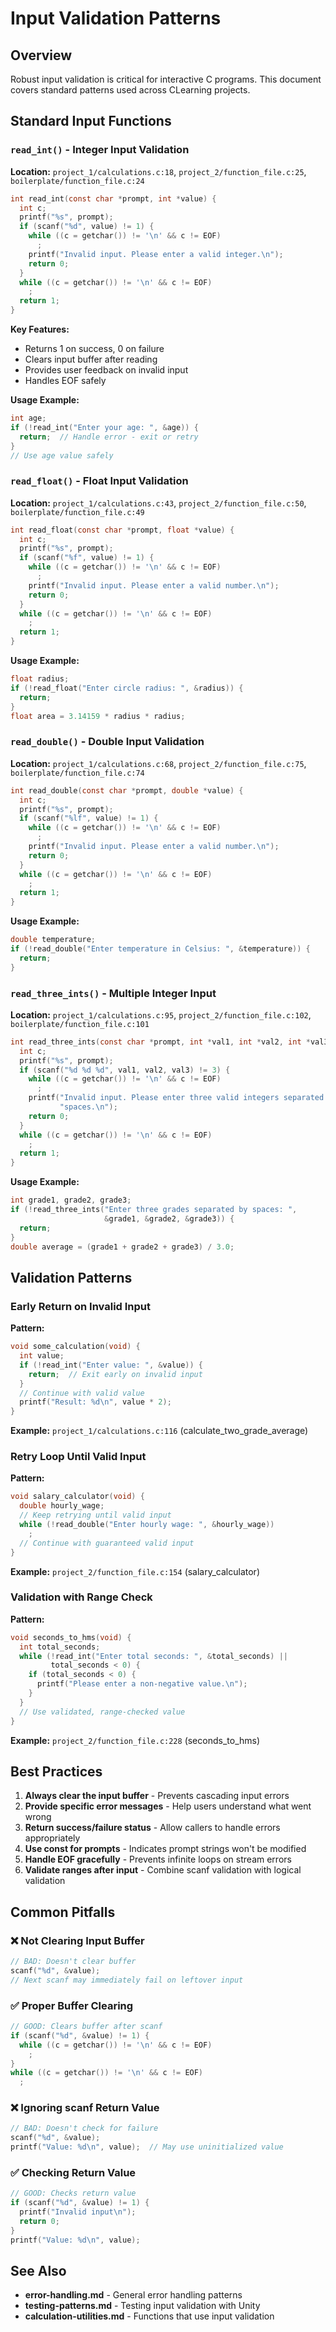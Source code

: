 # Input Validation Patterns

## Overview

Robust input validation is critical for interactive C programs. This document covers standard patterns used across CLearning projects.

## Standard Input Functions

### `read_int()` - Integer Input Validation

**Location:** `project_1/calculations.c:18`, `project_2/function_file.c:25`, `boilerplate/function_file.c:24`

```c
int read_int(const char *prompt, int *value) {
  int c;
  printf("%s", prompt);
  if (scanf("%d", value) != 1) {
    while ((c = getchar()) != '\n' && c != EOF)
      ;
    printf("Invalid input. Please enter a valid integer.\n");
    return 0;
  }
  while ((c = getchar()) != '\n' && c != EOF)
    ;
  return 1;
}
```

**Key Features:**
- Returns 1 on success, 0 on failure
- Clears input buffer after reading
- Provides user feedback on invalid input
- Handles EOF safely

**Usage Example:**
```c
int age;
if (!read_int("Enter your age: ", &age)) {
  return;  // Handle error - exit or retry
}
// Use age value safely
```

### `read_float()` - Float Input Validation

**Location:** `project_1/calculations.c:43`, `project_2/function_file.c:50`, `boilerplate/function_file.c:49`

```c
int read_float(const char *prompt, float *value) {
  int c;
  printf("%s", prompt);
  if (scanf("%f", value) != 1) {
    while ((c = getchar()) != '\n' && c != EOF)
      ;
    printf("Invalid input. Please enter a valid number.\n");
    return 0;
  }
  while ((c = getchar()) != '\n' && c != EOF)
    ;
  return 1;
}
```

**Usage Example:**
```c
float radius;
if (!read_float("Enter circle radius: ", &radius)) {
  return;
}
float area = 3.14159 * radius * radius;
```

### `read_double()` - Double Input Validation

**Location:** `project_1/calculations.c:68`, `project_2/function_file.c:75`, `boilerplate/function_file.c:74`

```c
int read_double(const char *prompt, double *value) {
  int c;
  printf("%s", prompt);
  if (scanf("%lf", value) != 1) {
    while ((c = getchar()) != '\n' && c != EOF)
      ;
    printf("Invalid input. Please enter a valid number.\n");
    return 0;
  }
  while ((c = getchar()) != '\n' && c != EOF)
    ;
  return 1;
}
```

**Usage Example:**
```c
double temperature;
if (!read_double("Enter temperature in Celsius: ", &temperature)) {
  return;
}
```

### `read_three_ints()` - Multiple Integer Input

**Location:** `project_1/calculations.c:95`, `project_2/function_file.c:102`, `boilerplate/function_file.c:101`

```c
int read_three_ints(const char *prompt, int *val1, int *val2, int *val3) {
  int c;
  printf("%s", prompt);
  if (scanf("%d %d %d", val1, val2, val3) != 3) {
    while ((c = getchar()) != '\n' && c != EOF)
      ;
    printf("Invalid input. Please enter three valid integers separated by "
           "spaces.\n");
    return 0;
  }
  while ((c = getchar()) != '\n' && c != EOF)
    ;
  return 1;
}
```

**Usage Example:**
```c
int grade1, grade2, grade3;
if (!read_three_ints("Enter three grades separated by spaces: ", 
                     &grade1, &grade2, &grade3)) {
  return;
}
double average = (grade1 + grade2 + grade3) / 3.0;
```

## Validation Patterns

### Early Return on Invalid Input

**Pattern:**
```c
void some_calculation(void) {
  int value;
  if (!read_int("Enter value: ", &value)) {
    return;  // Exit early on invalid input
  }
  // Continue with valid value
  printf("Result: %d\n", value * 2);
}
```

**Example:** `project_1/calculations.c:116` (calculate_two_grade_average)

### Retry Loop Until Valid Input

**Pattern:**
```c
void salary_calculator(void) {
  double hourly_wage;
  // Keep retrying until valid input
  while (!read_double("Enter hourly wage: ", &hourly_wage))
    ;
  // Continue with guaranteed valid input
}
```

**Example:** `project_2/function_file.c:154` (salary_calculator)

### Validation with Range Check

**Pattern:**
```c
void seconds_to_hms(void) {
  int total_seconds;
  while (!read_int("Enter total seconds: ", &total_seconds) ||
         total_seconds < 0) {
    if (total_seconds < 0) {
      printf("Please enter a non-negative value.\n");
    }
  }
  // Use validated, range-checked value
}
```

**Example:** `project_2/function_file.c:228` (seconds_to_hms)

## Best Practices

1. **Always clear the input buffer** - Prevents cascading input errors
2. **Provide specific error messages** - Help users understand what went wrong
3. **Return success/failure status** - Allow callers to handle errors appropriately
4. **Use const for prompts** - Indicates prompt strings won't be modified
5. **Handle EOF gracefully** - Prevents infinite loops on stream errors
6. **Validate ranges after input** - Combine scanf validation with logical validation

## Common Pitfalls

### ❌ Not Clearing Input Buffer
```c
// BAD: Doesn't clear buffer
scanf("%d", &value);
// Next scanf may immediately fail on leftover input
```

### ✅ Proper Buffer Clearing
```c
// GOOD: Clears buffer after scanf
if (scanf("%d", &value) != 1) {
  while ((c = getchar()) != '\n' && c != EOF)
    ;
}
while ((c = getchar()) != '\n' && c != EOF)
  ;
```

### ❌ Ignoring scanf Return Value
```c
// BAD: Doesn't check for failure
scanf("%d", &value);
printf("Value: %d\n", value);  // May use uninitialized value
```

### ✅ Checking Return Value
```c
// GOOD: Checks return value
if (scanf("%d", &value) != 1) {
  printf("Invalid input\n");
  return 0;
}
printf("Value: %d\n", value);
```

## See Also

- **error-handling.md** - General error handling patterns
- **testing-patterns.md** - Testing input validation with Unity
- **calculation-utilities.md** - Functions that use input validation
